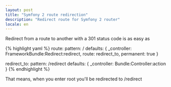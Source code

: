 ```yaml
---
layout: post
title: "Symfony 2 route redirection"
description: "Redirect route for Symfony 2 router"
locale: en
---
```


Redirect from a route to another with a 301 status code is as easy as

{% highlight yaml %}
route:
    pattern: /
    defaults: { _controller: FrameworkBundle:Redirect:redirect, route: redirect_to, permanent: true }

redirect_to:
    pattern: /redirect
    defaults: { _controller: Bundle:Controller:action }
{% endhighlight %}

That means, when you enter root you'll be redirected to /redirect